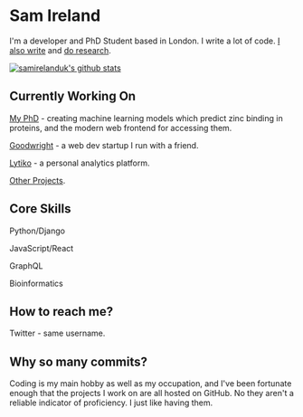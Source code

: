 # Sam Ireland

I'm a developer and PhD Student based in London. I write a lot of code. [I also write](https://samireland.com/writing/) and [do research](https://samireland.com/research/).

[![samirelanduk's github stats](https://github-readme-stats.vercel.app/api?username=samirelanduk&count_private=true)](https://github.com/anuraghazra/github-readme-stats)

## Currently Working On

[My PhD](https://zincbind.net/) - creating machine learning models which predict zinc binding in proteins, and the modern web frontend for accessing them.

[Goodwright](https://goodwright.org/) - a web dev startup I run with a friend.

[Lytiko](https://lytiko.com/) - a personal analytics platform.

[Other Projects](https://samireland.com/projects/).

## Core Skills

Python/Django

JavaScript/React

GraphQL

Bioinformatics

## How to reach me?

Twitter - same username.

## Why so many commits?

Coding is my main hobby as well as my occupation, and I've been fortunate enough that the projects I work on are all hosted on GitHub. No they aren't a reliable indicator of proficiency. I just like having them.
